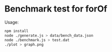 # Benchmark test for forOf

Usage:
```bash
npm install
node ./generate.js > data/bench_data.json
node ./benchmark.js > test.dat
./plot > graph.png
```

